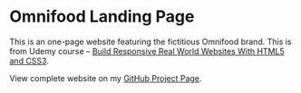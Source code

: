 # Omnifood Landing Page

This is an one-page website featuring the fictitious Omnifood brand. This is from Udemy course &ndash; [Build Responsive Real World Websites With HTML5 and CSS3](https://www.udemy.com/design-and-develop-a-killer-website-with-html5-and-css3/). 
        
View complete website on my [GitHub Project Page](http://edwinchen.co/omnifood_site/).